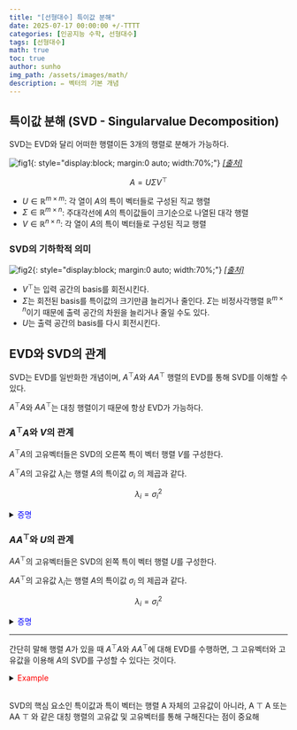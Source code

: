 ```yaml
---
title: "[선형대수] 특이값 분해"
date: 2025-07-17 00:00:00 +/-TTTT
categories: [인공지능 수학, 선형대수]
tags: [선형대수]
math: true
toc: true
author: sunho
img_path: /assets/images/math/
description: ✏️ 벡터의 기본 개념
---
```


## 특이값 분해 (SVD - Singularvalue Decomposition)

SVD는 EVD와 달리 어떠한 행렬이든 3개의 행렬로 분해가 가능하다.

![fig1](mlm/16-1.png){: style="display:block; margin:0 auto; width:70%;"}
_[[출처]](https://my-mindpalace.tistory.com/10)_

$$
A=U\Sigma V^\top
$$

- $U\in\mathbb{R}^{m\times m}$: 각 열이 $A$의 특이 벡터들로 구성된 직교 행렬
- $\Sigma\in\mathbb{R}^{m\times n}$: 주대각선에 $A$의 특이값들이 크기순으로 나열된 대각 행렬
- $V\in\mathbb{R}^{n\times n}$: 각 열이 $A$의 특이 벡터들로 구성된 직교 행렬

### SVD의 기하학적 의미

![fig2](mlm/16-2.png){: style="display:block; margin:0 auto; width:70%;"}
_[[출처]](https://my-mindpalace.tistory.com/10)_

- $V^\top$는 입력 공간의 basis를 회전시킨다.
- $\Sigma$는 회전된 basis를 특이값의 크기만큼 늘리거나 줄인다. $\Sigma$는 비정사각행렬 $\mathbb{R}^{m\times n}$이기 때문에 출력 공간의
 차원을 늘리거나 줄일 수도 있다.
- $U$는 출력 공간의 basis를 다시 회전시킨다.

## EVD와 SVD의 관계

SVD는 EVD를 일반화한 개념이며, $A^\top A$와 $AA^\top$ 행렬의 EVD를 통해 SVD를 이해할 수 있다.

$A^\top A$와 $AA^\top$는 대칭 행렬이기 때문에 항상 EVD가 가능하다.

### $A^\top A$와 $V$의 관계

$A^\top A$의 고유벡터들은 SVD의 오른쪽 특이 벡터 행렬 $V$를 구성한다.

$A^\top A$의 고유값 $\lambda_i$는 행렬 $A$의 특이값 $\sigma_i$
의 제곱과 같다.

$$
\lambda_i=\sigma_i^2
$$

<details>
<summary><font color='#0000FF'>증명</font></summary>
<div markdown="1">

$A^\top A=(U\Sigma V^\top)^\top(U\Sigma V^\top)=V\Sigma^\top (U^\top U)\Sigma V^\top=V(\Sigma^\top\Sigma) V^\top$

$$
A^\top A=V(\Sigma\Sigma^\top) V^\top=V\begin{bmatrix}\sigma_1^2&\cdots&0\\\vdots&\ddots&\vdots\\0&\cdots&\sigma_n^2\end{bmatrix}V^\top
$$

$A^\top A$는 symmetric matrix이므로, 항상 EVD가 가능하다.

$$
A^\top A=PDP^\top=P\begin{bmatrix}\lambda_1&\cdots&0\\\vdots&\ddots&\vdots\\0&\cdots&\lambda_n\end{bmatrix}P^\top
$$

SVD와 EVD를 비교해보면 $V=P$, $\sigma_i^2=\lambda_i$이다.

따라서, $V$는 $A^\top A$의 고유벡터들로 구성되어있으며, $A^\top A$의 고유값은 $A$의 특이값의 제곱이다.

</div>
</details>

### $AA^\top$와 $U$의 관계

$AA^\top$의 고유벡터들은 SVD의 왼쪽 특이 벡터 행렬 $U$를 구성한다.

$AA^\top$의 고유값 $\lambda_i$는 행렬 $A$의 특이값 $\sigma_i$
의 제곱과 같다.

$$
\lambda_i=\sigma_i^2
$$

<details>
<summary><font color='#0000FF'>증명</font></summary>
<div markdown="1">

$AA^\top=(U\Sigma V^\top)(U\Sigma V^\top)^\top=U\Sigma (V^\top V)\Sigma^\top U^\top=U(\Sigma\Sigma^\top)^\top$

$$
AA^\top=U(\Sigma\Sigma^\top) U^\top=U\begin{bmatrix}\sigma_1^2&\cdots&0\\\vdots&\ddots&\vdots\\0&\cdots&\sigma_m^2\end{bmatrix}U^\top
$$

$AA^\top$는 symmetric matrix이므로, 항상 EVD가 가능하다.

$$
AA^\top=PDP^\top=P\begin{bmatrix}\lambda_1&\cdots&0\\\vdots&\ddots&\vdots\\0&\cdots&\lambda_n\end{bmatrix}P^\top
$$

SVD와 EVD를 비교해보면 $U=P$, $\sigma_i^2=\lambda_i$이다.

따라서, $U$는 $AA^\top$의 고유벡터들로 구성되어있으며, $AA^\top$의 고유값은 $A$의 특이값의 제곱이다.

</div>
</details>

---

간단히 말해 행렬 $A$가 있을 때 $A^\top A$와 $AA^\top$에 대해 EVD를 수행하면, 그 고유벡터와 고유값을 이용해 $A$의 SVD를 구성할 수 있다는 것이다.

<details>
<summary><font color='#FF0000'>Example</font></summary>
<div markdown="1">

$$
A=\begin{bmatrix}4&0&0\\0&3&1\end{bmatrix}
$$

---

**1. $V$**

1. $A^\top A$ 구성

$$
A^\top A=\begin{bmatrix}16&0&0\\0&9&3\\0&3&1\end{bmatrix}
$$

2. EVD를 수행하여 고유값과 고유벡터를 얻는다.

    $$
    \lambda_1=16~,~\lambda_2=9~,~\lambda_3=1
    $$
    
    $$
    \mathbf{x}_1=\begin{bmatrix}\end{bmatrix}
    $$

3. 고유값을 이용해 특이값을 계산한다.

    $$
    \sigma_1=\sqrt{\lambda_1}=4,\sigma_2=\sqrt{\lambda_2}=3,\sigma_3=\sqrt{\lambda_3}=1
    $$

**2. $U$**

1. $AA^\top$ 구성

$$
A^\top A=\begin{bmatrix}16&0&0\\0&9&3\\0&3&1\end{bmatrix}
$$

2. 고유값을 이용해 특이값을 얻는다.

    $$
    \sigma_1=\sqrt{\lambda_1}=3,\sigma_2=\sqrt{\lambda_2}=2,\sigma_3=\sqrt{\lambda_3}=1
    $$

**3. $U$**

3. 이용해 SVD를 수행할 수 있다는 것이다.

    $$
    \Sigma=\begin{bmatrix}3&0&0\\0&2&0\\0&0&1\\0&0&0\end{bmatrix}
    $$

</div>
</details>
<br>


SVD의 핵심 요소인 특이값과 특이 벡터는 행렬 A 자체의 고유값이 아니라, A 
⊤
 A 또는 AA 
⊤
 와 같은 대칭 행렬의 고유값 및 고유벡터를 통해 구해진다는 점이 중요해
